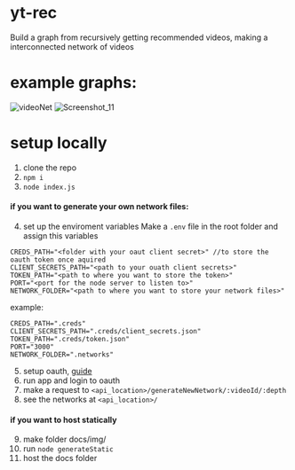 # yt-rec
Build a graph from recursively getting recommended videos, making a interconnected network of videos

# example graphs:
![videoNet](https://user-images.githubusercontent.com/37750012/65374162-fd9a7f80-dc86-11e9-816d-690eb0083f56.jpg)
![Screenshot_11](https://user-images.githubusercontent.com/37750012/65274010-b0050200-db22-11e9-8eb7-ccbe3698f02c.jpg)

# setup locally
1. clone the repo
2. `npm i`
4. `node index.js`
#### if you want to generate your own network files:
4. set up the enviroment variables
  Make a `.env` file in the root folder and assign this variables
  ```env
  CREDS_PATH="<folder with your oaut client secret>" //to store the oauth token once aquired
  CLIENT_SECRETS_PATH="<path to your ouath client secrets>"
  TOKEN_PATH="<path to where you want to store the token>"
  PORT="<port for the node server to listen to>"
  NETWORK_FOLDER="<path to where you want to store your network files>"
  ```
  example:
  ```env
  CREDS_PATH=".creds"
  CLIENT_SECRETS_PATH=".creds/client_secrets.json"
  TOKEN_PATH=".creds/token.json"
  PORT="3000"
  NETWORK_FOLDER=".networks"
  ```
5. setup oauth, [guide](https://developers.google.com/youtube/v3/quickstart/nodejs#step_1_turn_on_the)
6. run app and login to oauth
7. make a request to `<api_location>/generateNewNetwork/:videoId/:depth`
8. see the networks at `<api_location>/`
#### if you want to host statically
9. make folder docs/img/
10. run `node generateStatic`
11. host the docs folder
